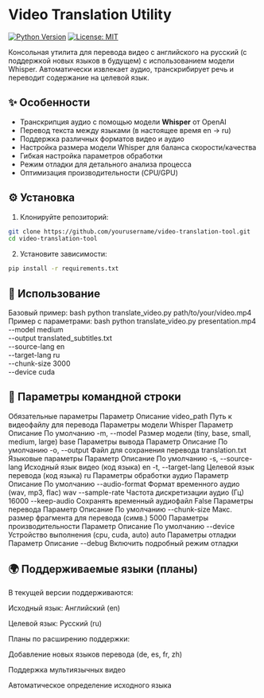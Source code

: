 # Video Translation Utility

[![Python Version](https://img.shields.io/badge/python-3.8%2B-blue.svg)](https://www.python.org/)
[![License: MIT](https://img.shields.io/badge/License-MIT-yellow.svg)](https://opensource.org/licenses/MIT)

Консольная утилита для перевода видео с английского на русский (с поддержкой новых языков в будущем) с использованием модели Whisper. Автоматически извлекает аудио, транскрибирует речь и переводит содержание на целевой язык.

## ✨ Особенности

- Транскрипция аудио с помощью модели **Whisper** от OpenAI
- Перевод текста между языками (в настоящее время en → ru)
- Поддержка различных форматов видео и аудио
- Настройка размера модели Whisper для баланса скорости/качества
- Гибкая настройка параметров обработки
- Режим отладки для детального анализа процесса
- Оптимизация производительности (CPU/GPU)

## ⚙️ Установка

1. Клонируйте репозиторий:

```bash
git clone https://github.com/yourusername/video-translation-tool.git
cd video-translation-tool
```

2. Установите зависимости:

```bash
pip install -r requirements.txt
```

## 🚀 Использование

Базовый пример:
bash
python translate_video.py path/to/your/video.mp4
Пример с параметрами:
bash
python translate_video.py presentation.mp4 \
 --model medium \
 --output translated_subtitles.txt \
 --source-lang en \
 --target-lang ru \
 --chunk-size 3000 \
 --device cuda

## 🔧 Параметры командной строки

Обязательные параметры
Параметр Описание
video_path Путь к видеофайлу для перевода
Параметры модели Whisper
Параметр Описание По умолчанию
-m, --model Размер модели (tiny, base, small, medium, large) base
Параметры вывода
Параметр Описание По умолчанию
-o, --output Файл для сохранения перевода translation.txt
Языковые параметры
Параметр Описание По умолчанию
-s, --source-lang Исходный язык видео (код языка) en
-t, --target-lang Целевой язык перевода (код языка) ru
Параметры обработки аудио
Параметр Описание По умолчанию
--audio-format Формат временного аудио (wav, mp3, flac) wav
--sample-rate Частота дискретизации аудио (Гц) 16000
--keep-audio Сохранять временный аудиофайл False
Параметры перевода
Параметр Описание По умолчанию
--chunk-size Макс. размер фрагмента для перевода (симв.) 5000
Параметры производительности
Параметр Описание По умолчанию
--device Устройство выполнения (cpu, cuda, auto) auto
Параметры отладки
Параметр Описание
--debug Включить подробный режим отладки

## 🌍 Поддерживаемые языки (планы)

В текущей версии поддерживаются:

Исходный язык: Английский (en)

Целевой язык: Русский (ru)

Планы по расширению поддержки:

Добавление новых языков перевода (de, es, fr, zh)

Поддержка мультиязычных видео

Автоматическое определение исходного языка
